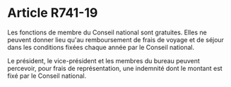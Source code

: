# Article R741-19

Les fonctions de membre du Conseil national sont gratuites. Elles ne peuvent donner lieu qu'au remboursement de frais de voyage et de séjour dans les conditions fixées chaque année par le Conseil national.

Le président, le vice-président et les membres du bureau peuvent percevoir, pour frais de représentation, une indemnité dont le montant est fixé par le Conseil national.
